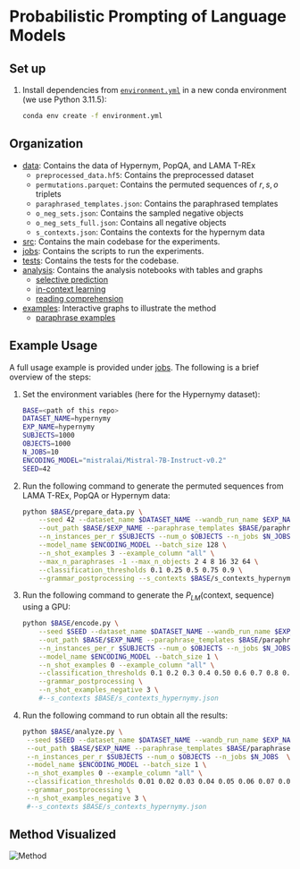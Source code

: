 # Probabilistic Prompting of Language Models

## Set up

1. Install dependencies from [`environment.yml`](environment.yml) in a new conda environment (we use Python 3.11.5):

    ```bash
    conda env create -f environment.yml
    ```

## Organization

- [data](data/): Contains the data of Hypernym, PopQA, and LAMA T-REx
  - `preprocessed_data.hf5`: Contains the preprocessed dataset
  - `permutations.parquet`: Contains the permuted sequences of $r, s, o$ triplets
  - `paraphrased_templates.json`: Contains the paraphrased templates
  - `o_neg_sets.json`: Contains the sampled negative objects
  - `o_neg_sets_full.json`: Contains all negative objects
  - `s_contexts.json`: Contains the contexts for the hypernym data
- [src](src/): Contains the main codebase for the experiments.
- [jobs](jobs/): Contains the scripts to run the experiments.
- [tests](tests/): Contains the tests for the codebase.
- [analysis](analysis/): Contains the analysis notebooks with tables and graphs
  - [selective prediction](analysis/selective_prediction.ipynb)
  - [in-context learning](analysis/n_shot.ipynb)
  - [reading comprehension](analysis/RC.ipynb)
- [examples](examples/): Interactive graphs to illustrate the method
  - [paraphrase examples](examples/paraphrase_example.html)

## Example Usage

A full usage example is provided under [jobs](jobs/). The following is a brief overview of the steps:

1. Set the environment variables (here for the Hypernymy dataset):

    ```bash
    BASE=<path of this repo>
    DATASET_NAME=hypernymy
    EXP_NAME=hypernymy
    SUBJECTS=1000
    OBJECTS=1000
    N_JOBS=10
    ENCODING_MODEL="mistralai/Mistral-7B-Instruct-v0.2"
    SEED=42
    ```

2. Run the following command to generate the permuted sequences from LAMA T-REx, PopQA or Hypernym data:

    ```bash
    python $BASE/prepare_data.py \
        --seed 42 --dataset_name $DATASET_NAME --wandb_run_name $EXP_NAME \
        --out_path $BASE/$EXP_NAME --paraphrase_templates $BASE/paraphrases_hypernymy.json \
        --n_instances_per_r $SUBJECTS --num_o $OBJECTS --n_jobs $N_JOBS  \
        --model_name $ENCODING_MODEL --batch_size 128 \
        --n_shot_examples 3 --example_column "all" \
        --max_n_paraphrases -1 --max_n_objects 2 4 8 16 32 64 \
        --classification_thresholds 0.1 0.25 0.5 0.75 0.9 \
        --grammar_postprocessing --s_contexts $BASE/s_contexts_hypernymy.json 
    ```

3. Run the following command to generate the $P_{LM}(\text{context, sequence})$ using a GPU:

    ```bash
    python $BASE/encode.py \
        --seed $SEED --dataset_name $DATASET_NAME --wandb_run_name $EXP_NAME \
        --out_path $BASE/$EXP_NAME --paraphrase_templates $BASE/paraphrases_hypernymy.json \
        --n_instances_per_r $SUBJECTS --num_o $OBJECTS --n_jobs $N_JOBS  \
        --model_name $ENCODING_MODEL --batch_size 1 \
        --n_shot_examples 0 --example_column "all" \
        --classification_thresholds 0.1 0.2 0.3 0.4 0.50 0.6 0.7 0.8 0.9 \
        --grammar_postprocessing \
        --n_shot_examples_negative 3 \
        #--s_contexts $BASE/s_contexts_hypernymy.json 
    ```

4. Run the following command to run obtain all the results:

   ```bash
   python $BASE/analyze.py \
    --seed $SEED --dataset_name $DATASET_NAME --wandb_run_name $EXP_NAME \
    --out_path $BASE/$EXP_NAME --paraphrase_templates $BASE/paraphrases_hypernymy.json \
    --n_instances_per_r $SUBJECTS --num_o $OBJECTS --n_jobs $N_JOBS  \
    --model_name $ENCODING_MODEL --batch_size 1 \
    --n_shot_examples 0 --example_column "all" \
    --classification_thresholds 0.01 0.02 0.03 0.04 0.05 0.06 0.07 0.08 0.09 0.1 0.12 0.14 0.16 0.18 0.2 0.22 0.24 0.26 0.28 0.3 0.35 0.40 0.45 0.5 0.6 0.7 0.8 0.9 0.99 \
    --grammar_postprocessing \
    --n_shot_examples_negative 3 \
    #--s_contexts $BASE/s_contexts_hypernymy.json 
    ```

## Method Visualized

![Method](examples/paraphrase_example.png?raw=true)
